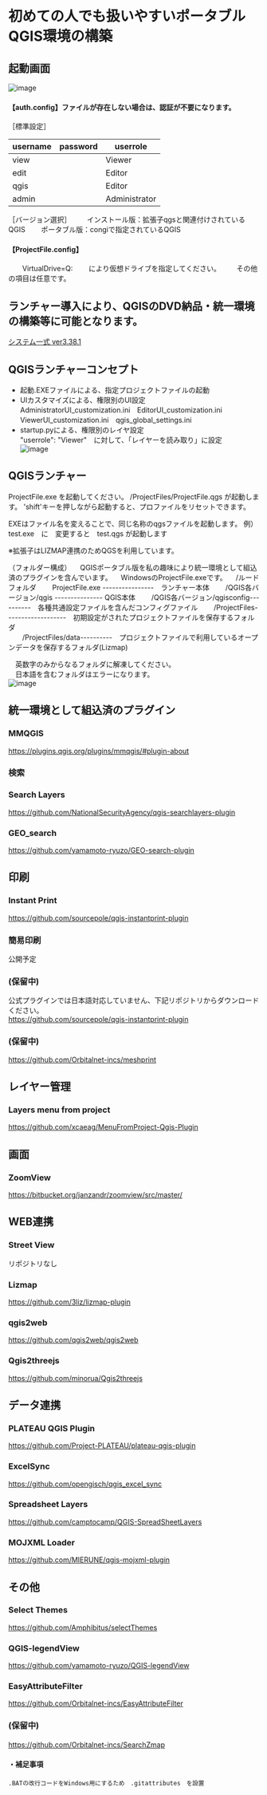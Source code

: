 # 初めての人でも扱いやすいポータブルQGIS環境の構築

## 起動画面

![image](https://github.com/user-attachments/assets/ea4196c0-be51-47d9-888a-45811f3e2024)

#### 【auth.config】ファイルが存在しない場合は、認証が不要になります。

［標準設定］

| username | password | userrole      |
| -------- | -------- | ------------- |
| view     |          | Viewer        |
| edit     |          | Editor        |
| qgis     |          | Editor        |
| admin    |          | Administrator |

［バージョン選択］
　　インストール版：拡張子qgsと関連付けされているQGIS
　　ポータブル版：congiで指定されているQGIS

#### 【ProjectFile.config】

　　VirtualDrive=Q:
　　により仮想ドライブを指定してください。
　　その他の項目は任意です。

## ランチャー導入により、QGISのDVD納品・統一環境の構築等に可能となります。

[システム一式 ver3.38.1](https://1drv.ms/u/c/cbbfeab49e70546f/EYyJqLhVbXNFufPDmemiWhABSOS7PdZqyGN_K_YfKuRKIg?e=N0973F)

## QGISランチャーコンセプト

- 起動.EXEファイルによる、指定プロジェクトファイルの起動
- UIカスタマイズによる、権限別のUI設定　AdministratorUI_customization.ini　EditorUI_customization.ini　ViewerUI_customization.ini　qgis_global_settings.ini
- startup.pyによる、権限別のレイヤ設定  
  "userrole": "Viewer"　に対して、「レイヤーを読み取り」に設定  
  ![image](https://github.com/user-attachments/assets/20c4a48d-7de1-49c4-9e45-f1da5e1fd8af)

## QGISランチャー

 ProjectFile.exe を起動してください。
 /ProjectFiles/ProjectFile.qgs が起動します。
 'shift'キーを押しながら起動すると、プロファイルをリセットできます。

EXEはファイル名を変えることで、同じ名称のqgsファイルを起動します。
 例）test.exe　に　変更すると　test.qgs が起動します

 ※拡張子はLIZMAP連携のためQGSを利用しています。

（フォルダー構成）
　QGISポータブル版を私の趣味により統一環境として組込済のプラグインを含んでいます。
　WindowsのProjectFile.exeです。
　/ルードフォルダ
　　ProjectFile.exe ----------------　ランチャー本体
　　/QGIS各バージョン/qgis --------------- QGIS本体
　　/QGIS各バージョン/qgisconfig----------　各種共通設定ファイルを含んだコンフィグファイル
　　/ProjectFiles-------------------　初期設定がされたプロジェクトファイルを保存するフォルダ  
　　/ProjectFiles/data----------　プロジェクトファイルで利用しているオープンデータを保存するフォルダ(Lizmap)  

　英数字のみからなるフォルダに解凍してください。  
　日本語を含むフォルダはエラーになります。  
![image](https://github.com/yamamoto-ryuzo/yr-qgis-portable-launcher2/assets/86514652/177ffbe3-654d-4d22-9f70-add09bcf0323)

## 統一環境として組込済のプラグイン

### MMQGIS

[https://plugins.qgis.org/plugins/mmqgis/#plugin-about ](https://michaelminn.com/linux/mmqgis/)

### 検索

### Search Layers

https://github.com/NationalSecurityAgency/qgis-searchlayers-plugin

### GEO_search

https://github.com/yamamoto-ryuzo/GEO-search-plugin

## 印刷

### Instant Print

https://github.com/sourcepole/qgis-instantprint-plugin

### 簡易印刷

公開予定

### (保留中)

公式プラグインでは日本語対応していません、下記リポジトリからダウンロードください。  
https://github.com/sourcepole/qgis-instantprint-plugin  

### (保留中)

https://github.com/Orbitalnet-incs/meshprint

## レイヤー管理

### Layers menu from project

https://github.com/xcaeag/MenuFromProject-Qgis-Plugin

## 画面

### ZoomView

https://bitbucket.org/janzandr/zoomview/src/master/

## WEB連携

### Street View

リポジトリなし

### Lizmap

https://github.com/3liz/lizmap-plugin

### qgis2web

https://github.com/qgis2web/qgis2web

### Qgis2threejs

https://github.com/minorua/Qgis2threejs

## データ連携

### PLATEAU QGIS Plugin

https://github.com/Project-PLATEAU/plateau-qgis-plugin

### ExcelSync

https://github.com/opengisch/qgis_excel_sync

### Spreadsheet Layers

https://github.com/camptocamp/QGIS-SpreadSheetLayers

### MOJXML Loader

https://github.com/MIERUNE/qgis-mojxml-plugin

## その他

### Select Themes

https://github.com/Amphibitus/selectThemes

### QGIS-legendView

https://github.com/yamamoto-ryuzo/QGIS-legendView

### EasyAttributeFilter

https://github.com/Orbitalnet-incs/EasyAttributeFilter

### (保留中)

https://github.com/Orbitalnet-incs/SearchZmap
　　

#### ・補足事項

    .BATの改行コードをWindows用にするため　.gitattributes　を設置
